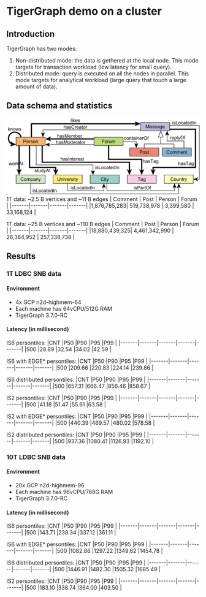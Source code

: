 # TigerGraph demo on a cluster
## Introduction
TigerGraph has two modes:
1. Non-distributed mode: the data is gethered at the local node. This mode targets for transaction workload (low latency for small query). 
2. Distributed mode: query is executed on all the nodes in parallel. This mode targets for analytical workload (large query that touch a large amount of data).

## Data schema and statistics
![alt text](./schema.png)
1T data: ~2.5 B vertices and ~11 B edges
| Comment  | Post | Person | Forum |
|-------|-------|-------|-------|
|1,876,785,283| 519,738,978 |  3,399,580 | 33,168,124 |

1T data: ~25 B vertices and ~110 B edges
| Comment  | Post | Person | Forum |
|-------|-------|-------|-------| 
|18,880,439,325| 4,461,342,990 |  26,384,952 | 257,338,738 |

## Results
### 1T LDBC SNB data
#### Environment
- 4x GCP n2d-highmem-64 
- Each machine has 64vCPU/512G RAM
- TigerGraph 3.7.0-RC

#### Latency (in millisecond)
IS6 persontiles: 
|CNT    |P50    |P90    |P95    |P99    |
|-------|-------|-------|-------|-------|
|500    |28.89  |32.54  |34.02  |42.59  |

IS6 with EDGE* persontiles: 
|CNT    |P50    |P90    |P95    |P99    |
|-------|-------|-------|-------|-------|
|500    |209.66 |220.83 |224.14 |239.86 |

IS6 distributed persontiles: 
|CNT    |P50    |P90    |P95    |P99    |
|-------|-------|-------|-------|-------|
|500    |657.31 |666.47 |856.46 |858.67 |

IS2 persontiles: 
|CNT    |P50    |P90    |P95    |P99    |
|-------|-------|-------|-------|-------|
|500    |41.18  |51.47  |55.61  |63.58  |

IS2 with EDGE* persontiles: 
|CNT    |P50    |P90    |P95    |P99    |
|-------|-------|-------|-------|-------|
|500    |440.39 |469.57 |480.02 |578.58 |

IS2 distributed persontiles: 
|CNT    |P50    |P90    |P95    |P99    |
|-------|-------|-------|-------|-------|
|500    |937.36 |1080.41        |1126.93        |1192.10        |

### 10T LDBC SNB data
#### Environment 
- 20x GCP n2d-highmem-96 
- Each machine has 96vCPU/768G RAM
- TigerGraph 3.7.0-RC

#### Latency (in millisecond)
IS6 persontiles: 
|CNT	|P50	|P90	|P95	|P99	|
|-------|-------|-------|-------|-------|
|500	|143.71	|238.34	|337.12	|361.11	|

IS6 with EDGE* persontiles: 
|CNT	|P50	|P90	|P95	|P99	|
|-------|-------|-------|-------|-------|
|500	|1082.86	|1297.22	|1349.62	|1454.78	|

IS6 distributed persontiles:
|CNT	|P50	|P90	|P95	|P99	|
|-------|-------|-------|-------|-------|
|500	|1446.91	|1482.30	|1505.32	|1685.49	|

IS2 persontiles: 
|CNT	|P50	|P90	|P95	|P99	|
|-------|-------|-------|-------|-------|
|500	|183.10	|338.74	|364.00	|403.50	|
